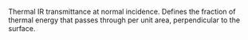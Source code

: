 ﻿Thermal IR transmittance at normal incidence. Defines the fraction of thermal energy that passes through per unit area, perpendicular to the surface.